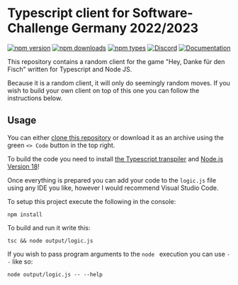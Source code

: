 # Typescript client for Software-Challenge Germany 2022/2023

[![npm version](https://img.shields.io/npm/v/socha233)](https://www.npmjs.com/package/socha23)
[![npm downloads](https://img.shields.io/npm/dt/socha23)](https://www.npmjs.com/package/socha23)
[![npm types](https://img.shields.io/npm/types/socha23)](https://www.npmjs.com/package/socha23)
[![Discord](https://img.shields.io/discord/233577109363097601?color=blue&label=Discord)](https://discord.gg/ARZamDptG5)
[![Documentation](https://img.shields.io/badge/Software--Challenge%20-Documentation-%234299e1)](https://docs.software-challenge.de/)

This repository contains a random client for the game "Hey, Danke für den Fisch" written for Typescript and Node JS.

Because it is a random client, it will only do seemingly random moves. If you wish to build your own client on top of this one you can follow the instructions below. 

## Usage

You can either [clone this repository](https://docs.github.com/en/repositories/creating-and-managing-repositories/cloning-a-repository) or download it as an archive using the green `<> Code` button in the top right.

To build the code you need to install [the Typescript transpiler](https://www.typescriptlang.org/id/download) and [Node.js Version 18](https://nodejs.org/download/release/v18.9.0/)!

Once everything is prepared you can add your code to the `logic.js` file using any IDE you like, however I would recommend Visual Studio Code.

To setup this project execute the following in the console:

```npm install```

To build and run it write this:

```tsc && node output/logic.js```

If you wish to pass program arguments to the `node ` execution you can use `--` like so:

```node output/logic.js -- --help```
